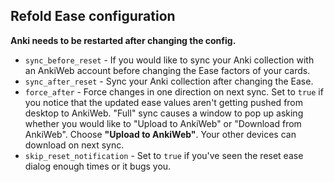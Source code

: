 ## Refold Ease configuration

**Anki needs to be restarted after changing the config.**

* `sync_before_reset` - If you would like to sync your Anki collection with an AnkiWeb account
before changing the Ease factors of your cards.
* `sync_after_reset` - Sync your Anki collection after changing the Ease.
* `force_after` - Force changes in one direction on next sync.
Set to `true` if you notice that the updated ease values aren't
getting pushed from desktop to AnkiWeb.
"Full" sync causes a window to pop up asking whether you would like to "Upload to AnkiWeb"
or "Download from AnkiWeb". Choose **"Upload to AnkiWeb"**.
Your other devices can download on next sync.
* `skip_reset_notification` - Set to `true` if you've seen the reset ease dialog enough times or it bugs you.
